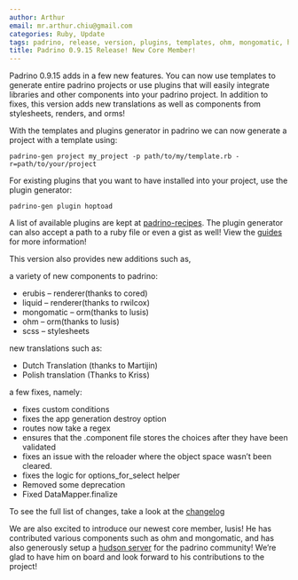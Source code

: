 ```yaml
---
author: Arthur
email: mr.arthur.chiu@gmail.com
categories: Ruby, Update
tags: padrino, release, version, plugins, templates, ohm, mongomatic, hudson
title: Padrino 0.9.15 Release! New Core Member!
---
```


Padrino 0.9.15 adds in a few new features. You can now use templates to generate entire padrino projects or use plugins that will easily integrate libraries and other components into your padrino project. In addition to fixes, this version adds new translations as well as components from stylesheets, renders, and orms!

<break>

With the templates and plugins generator in padrino we can now generate a project with a template using:

    padrino-gen project my_project -p path/to/my/template.rb -r=path/to/your/project

For existing plugins that you want to have installed into your project, use the plugin generator:

    padrino-gen plugin hoptoad

A list of available plugins are kept at [padrino-recipes](http://github.com/padrino/padrino-recipes). The plugin generator can also accept a path to a ruby file or even a gist as well! View the [guides](http://www.padrinorb.com/guides/generators#plugin-generator) for more information!

This version also provides new additions such as,

a variety of new components to padrino:

-   erubis – renderer(thanks to cored)
-   liquid – renderer(thanks to rwilcox)
-   mongomatic – orm(thanks to lusis)
-   ohm – orm(thanks to lusis)
-   scss – stylesheets

new translations such as:

-   Dutch Translation (thanks to Martijin)
-   Polish translation (Thanks to Kriss)

a few fixes, namely:

-   fixes custom conditions
-   fixes the app generation destroy option
-   routes now take a regex
-   ensures that the .component file stores the choices after they have been validated
-   fixes an issue with the reloader where the object space wasn’t been cleared.
-   fixes the logic for options\_for\_select helper
-   Removed some deprecation
-   Fixed DataMapper.finalize

To see the full list of changes, take a look at the [changelog](http://www.padrinorb.com/changes)

We are also excited to introduce our newest core member, lusis! He has contributed various components such as ohm and mongomatic, and has also generously setup a [hudson server](http://bit.ly/aIzvBE) for the padrino community! We’re glad to have him on board and look forward to his contributions to the project!
